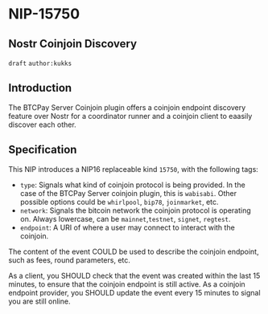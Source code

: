 NIP-15750
========

Nostr Coinjoin Discovery
---------------------------------------

`draft` `author:kukks`

## Introduction
The BTCPay Server Coinjoin plugin offers a coinjoin endpoint discovery feature over Nostr for a coordinator runner and a coinjoin client to eaasily discover each other.


## Specification
This NIP introduces a NIP16 replaceable kind `15750`, with the following tags:
* `type`: Signals what kind of coinjoin protocol is being provided. In the case of the BTCPay Server coinjoin plugin, this is `wabisabi`. Other possible options could be `whirlpool`, `bip78`, `joinmarket`, etc.
* `network`: Signals the bitcoin network the coinjoin protocol is operating on. Always lowercase, can be `mainnet`,`testnet`, `signet`, `regtest`.
* `endpoint`: A URI of where a user may connect to interact with the coinjoin.

The content of the event COULD be used to describe the coinjoin endpoint, such as fees, round parameters, etc.

As a client, you SHOULD check that the event was created within the last 15 minutes, to ensure that the coinjoin endpoint is still active.
As a coinjoin endpoint provider, you SHOULD update the event every 15 minutes to signal you are still online.
